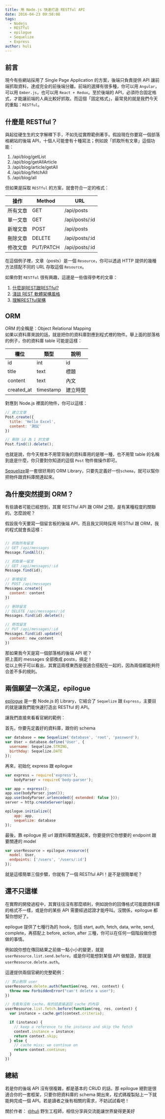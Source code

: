 ```yaml
---
title: 用 Node.js 快速打造 RESTful API
date: 2016-04-23 09:58:08
tags:
  - Nodejs
  - RESTful
  - epilogue
  - Sequelize
  - Express
author: huli
---
```


## 前言

現今有些網站採用了 Single Page Application 的方案，後端只負責提供 API 讓前端抓取資料，達成完全的前後端分離。前端的選擇有很多種，你可以用 `Angular`，可以用 `Ember.js`，也可以用 `React + Redux`。至於後端的 API，必須符合固定格式，才能讓前端的人員比較好抓取。而這個「固定格式」，最常見的就是我們今天的重點：`RESTful`。

## 什麼是 RESTful？
與起從硬生生的文字解釋下手，不如先從實際範例著手。假設現在你要寫一個部落格網站的後端 API，十個人可能會有十種寫法；例如說「抓取所有文章」這個功能：

1. /api/blog/getList
2. /api/blog/getAllArticle
3. /api/blog/article/getAll
4. /api/blog/fetchAll
5. /api/blog/all

但如果是採取 `RESTful` 的方案，就會符合一定的格式：

| 操作 | Method    | URL    |
|----------|--------|----------------|
| 所有文章 | GET    | /api/posts     |
| 單一文章 | GET    | /api/posts/:id |
| 新增文章 | POST   | /api/posts     |
| 刪除文章 | DELETE | /api/posts/:id |
| 修改文章 | PUT/PATCH | /api/posts/:id |

在這個例子裡，文章（posts）是一個 `Resource`，你可以透過 HTTP 提供的幾種方法搭配不同的 URL 存取這個 `Resource`。

如果你對 `RESTful` 很有興趣，這邊是一些值得參考的文章：

1. [什麼是REST跟RESTful?](https://ihower.tw/blog/archives/1542)
2. [淺談 REST 軟體架構風格](http://blog.toright.com/posts/725)
3. [理解RESTful架構](http://www.ruanyifeng.com/blog/2011/09/restful.html)

## ORM
ORM 的全稱是：Object Relational Mapping  
如果以資料庫來說的話，就是把你的資料庫對應到程式裡的物件。舉上面的部落格的例子，你的資料庫 table 可能是這樣：

| 欄位 | 類型    | 說明    |
|----------|--------|----------------|
| id | int    | id    |
| title | text    | 標題 |
| content | text   | 內文   |
| created_at | timestamp   | 建立時間   |

對應到 Node.js 裡面的物件，你可以這樣：

```js
// 建立文章
Post.create({
  title: 'Hello Excel',
  content: '測試'
})

// 刪除 id 為 1 的文章
Post.find(1).delete();
```

也就是說，你今天根本不用管背後的資料庫用的是哪一種，也不用管 table 的名稱到底是什麼，你只要對你知道的這個 `Post` 物件做操作即可。

[Sequelize](http://docs.sequelizejs.com/en/latest/)是一套很好用的 ORM Library，只要先定義好一份`schema`，就可以幫你把物件跟資料庫關連起來。

## 為什麼突然提到 ORM？
有些讀者可能已經想到，其實 RESTful API 跟 ORM 之間，是有某種程度的關聯的。怎麼說呢？  

假設我今天要寫一個留言板的後端 API，而且我又同時採用 RESTful 跟 ORM，我的程式就會長這樣：

```js

// 抓取所有留言
// GET /api/messages
Message.findAll();

// 抓取單一留言
// GET /api/messages/:id
Message.find(id);

// 新增留言
// POST /api/messages
Messages.create({
  content: content
})

// 刪除留言
// DELETE /api/messages/:id
Messages.find(id).delete();

// 修改留言
// PUT /api/messages/:id
Messages.find(id).update({
  content: new_content
})

```

那如果我今天是寫一個部落格的後端 API 呢？  
把上面的 messages 全部換成 posts，搞定！  
從以上例子可以看出，其實這兩樣東西是很適合搭配在一起的，因為兩個都能夠符合差不多的規則。

## 兩個願望一次滿足，epilogue

[epilogue](https://github.com/dchester/epilogue) 是一套 Node.js 的 Library，它結合了 `Sequelize` 跟 `Express`，主要目的就是讓我們能快速打造出 RESTful 的 API。

讓我們直接來看看官網的範例：

首先，你要先定義好的資料庫，跟你的 schema

```js
var database = new Sequelize('database', 'root', 'password');
var User = database.define('User', {
  username: Sequelize.STRING,
  birthday: Sequelize.DATE
});
```

再來，初始化 express 跟 epilogue

```js
var express = require('express'),
    bodyParser = require('body-parser');

var app = express();
app.use(bodyParser.json());
app.use(bodyParser.urlencoded({ extended: false }));
server = http.createServer(app);

epilogue.initialize({
	app: app,
	sequelize: database
});
```

最後，靠 epilogue 把 url 跟資料庫關連起來，你要提供它你想要的 endpoint 跟要關連的 model

```js
var userResource = epilogue.resource({
  model: User,
  endpoints: ['/users', '/users/:id']
});
```

就是這樣簡單三個步驟，你就有了一個 RESTful API！是不是很簡單呢？

## 還不只這樣
在實際的開發過程中，其實往往沒有那麼順利，例如說你的回傳格式可能跟資料庫的格式不一樣，或是你的某些 API 需要經過認證才能呼叫。沒關係，epilogue 都幫你想好了。

epilogue 提供了七種行為的 hook，包括 start, auth, fetch, data, write, send, complete，再搭配上 before, action, after 三種，你可以在任何一個階段做你想做的事情。

例如說你想在傳回結果之前做一點小小的變更，就是`userResource.list.send.before`，或是你可能想對某個 API 做驗證，那就是`userResource.delete.auth`。

這邊提供兩個官網的完整範例：

```js
// 禁止刪除 user
userResource.delete.auth(function(req, res, context) {
  throw new ForbiddenError("can't delete a user");
})

// 先看有沒有 cache，有的話直接返回 cache 的內容
userResource.list.fetch.before(function(req, res, context) {
  var instance = cache.get(context.criteria);

  if (instance) {
    // keep a reference to the instance and skip the fetch
    context.instance = instance;
    return context.skip;
  } else {
    // cache miss; we continue on
    return context.continue;
  }
})
```

## 總結
若是你的後端 API 沒有很複雜，都是基本的 CRUD 的話，那 epilogue 絕對是很適合你的一套框架，只要你把資料庫的 schema 開出來，程式碼複製貼上一下就能夠完成一個 API。若是讀者之後有相關的需求，不妨試試看吧！


關於作者： 
[@huli](http://huli.logdown.com/) 野生工程師，相信分享與交流能讓世界變得更美好
